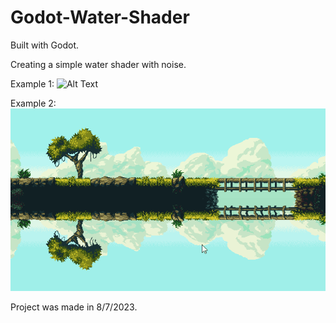 # Godot-Water-Shader

Built with Godot.

Creating a simple water shader with noise.

Example 1:
![Alt Text](Showcasemin.gif)

Example 2:
![Alt Text](Showcase2.gif)

Project was made in 8/7/2023.
